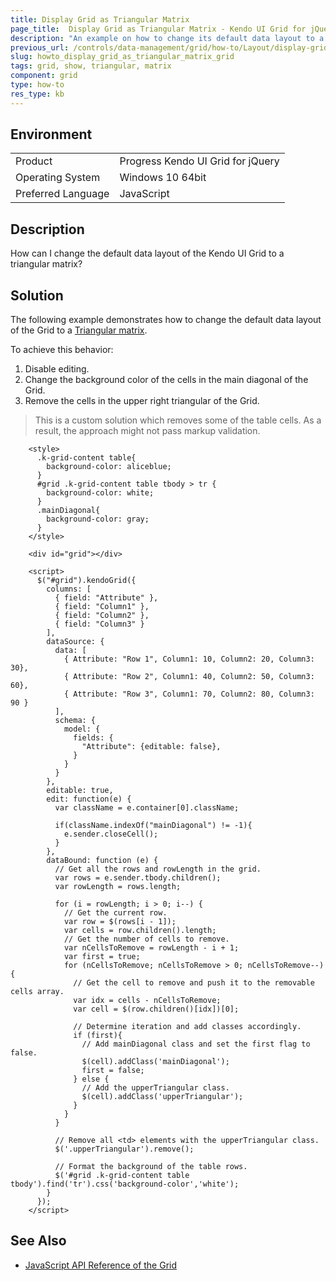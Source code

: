 ```yaml
---
title: Display Grid as Triangular Matrix
page_title:  Display Grid as Triangular Matrix - Kendo UI Grid for jQuery
description: "An example on how to change its default data layout to a Triangular matrix in the Kendo UI Grid for jQuery."
previous_url: /controls/data-management/grid/how-to/Layout/display-grid-as-triangular-matrix
slug: howto_display_grid_as_triangular_matrix_grid
tags: grid, show, triangular, matrix
component: grid
type: how-to
res_type: kb
---
```


## Environment

<table>
 <tr>
  <td>Product</td>
  <td>Progress Kendo UI Grid for jQuery</td>
 </tr>
 <tr>
  <td>Operating System</td>
  <td>Windows 10 64bit</td>
 </tr>
 <tr>
  <td>Preferred Language</td>
  <td>JavaScript</td>
 </tr>
</table>

## Description

How can I change the default data layout of the Kendo UI Grid to a triangular matrix?

## Solution

The following example demonstrates how to change the default data layout of the Grid to a [Triangular matrix](https://en.wikipedia.org/wiki/Triangular_matrix).

To achieve this behavior:

1. Disable editing.
1. Change the background color of the cells in the main diagonal of the Grid.
1. Remove the cells in the upper right triangular of the Grid.

> This is a custom solution which removes some of the table cells. As a result, the approach might not pass markup validation.

```dojo
	<style>
      .k-grid-content table{
        background-color: aliceblue;
      }
      #grid .k-grid-content table tbody > tr {
        background-color: white;
      }
      .mainDiagonal{
        background-color: gray;
      }
    </style>

    <div id="grid"></div>

    <script>
      $("#grid").kendoGrid({
        columns: [
          { field: "Attribute" },
          { field: "Column1" },
          { field: "Column2" },
          { field: "Column3" }
        ],
        dataSource: {
          data: [
            { Attribute: "Row 1", Column1: 10, Column2: 20, Column3: 30},
            { Attribute: "Row 2", Column1: 40, Column2: 50, Column3: 60},
            { Attribute: "Row 3", Column1: 70, Column2: 80, Column3: 90 }
          ],
          schema: {
            model: {
              fields: {
                "Attribute": {editable: false},
              }
            }
          }
        },
        editable: true,
        edit: function(e) {
          var className = e.container[0].className;

          if(className.indexOf("mainDiagonal") != -1){
            e.sender.closeCell();
          }
        },
        dataBound: function (e) {
          // Get all the rows and rowLength in the grid.
          var rows = e.sender.tbody.children();
          var rowLength = rows.length;

          for (i = rowLength; i > 0; i--) {
            // Get the current row.
            var row = $(rows[i - 1]);
            var cells = row.children().length;
            // Get the number of cells to remove.
            var nCellsToRemove = rowLength - i + 1;
            var first = true;
            for (nCellsToRemove; nCellsToRemove > 0; nCellsToRemove--) {
              // Get the cell to remove and push it to the removable cells array.
              var idx = cells - nCellsToRemove;
              var cell = $(row.children()[idx])[0];

              // Determine iteration and add classes accordingly.
              if (first){
                // Add mainDiagonal class and set the first flag to false.
                $(cell).addClass('mainDiagonal');
                first = false;
              } else {
                // Add the upperTriangular class.
                $(cell).addClass('upperTriangular');
              }
            }
          }

          // Remove all <td> elements with the upperTriangular class.
          $('.upperTriangular').remove();

          // Format the background of the table rows.
          $('#grid .k-grid-content table tbody').find('tr').css('background-color','white');
        }
      });
    </script>
```

## See Also

* [JavaScript API Reference of the Grid](/api/javascript/ui/grid)
